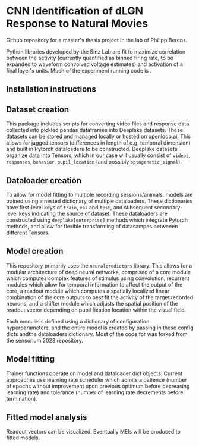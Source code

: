 # CNN Identification of dLGN Response to Natural Movies

Github repository for a master's thesis project in the lab of Philipp Berens.

Python libraries developed by the Sinz Lab are fit to maximize correlation between the activity (currently quantified as binned firing rate, to be expanded to waveform convolved voltage estimates) and activation of a final layer's units.  Much of the experiment running code is .

## Installation instructions

## Dataset creation
This package includes scripts for converting video files and response data collected into pickled pandas dataframes into Deeplake datasets.  These datasets can be stored and managed locally or hosted on openloop.ai.  This allows for jagged tensors (differences in length of e.g. temporal dimension) and built in Pytorch dataloaders to be constructed.  Deeplake datasets organize data into Tensors, which in our case will usually consist of `videos`, `responses`, `behavior`, `pupil_location` (and possibly `optogenetic_signal`).

## Dataloader creation

To allow for model fitting to multiple recording sessions/animals, models are trained using a nested dictionary of multiple dataloaders.  These dictionaries have first-level keys of `train`, `val` and `test`, and subsequent secondary-level keys indicating the source of dataset.  These dataloaders are constructed using `deeplake[enterprise]` methods which integrate Pytorch methods, and allow for flexible transforming of datasampes betweeen different Tensors. 


## Model creation
This repository primarily uses the `neuralpredictors` library.  This allows for a modular architecture of deep neural networks, comprised of a core module which computes complex features of stimulus using convolution, recurrent modules which allow for temporal information to affect the output of the core, a readout module which computes a spatially localized linear combination of the core outputs to best fit the activity of the target recorded neurons, and a shifter module which adjusts the spatial position of the readout vector depending on pupil fixation location within the visual field. 

Each module is defined using a dictionary of configuration hyperparameters, and the entire model is created by passing in these config dicts andthe dataloaders dictionary.  Most of the code for was forked from the sensorium 2023 repository.

## Model fitting

Trainer functions operate on model and dataloader dict objects.  Current approaches use learning rate scheduler which admits a patience (number of epochs without improvement upon previous optimum before decreasing learning rate) and tolerance (number of learning rate decrements before termination).

## Fitted model analysis

Readout vectors can be visualized.  Eventually MEIs will be produced to fitted models.


